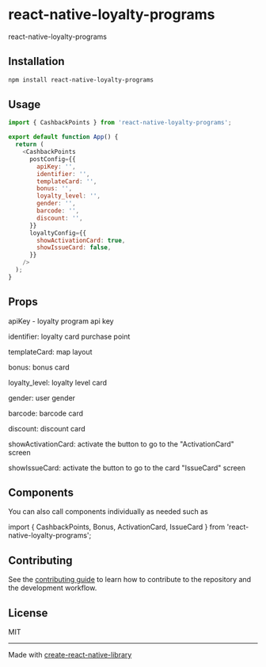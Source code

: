 # react-native-loyalty-programs

react-native-loyalty-programs

## Installation

```sh
npm install react-native-loyalty-programs
```

## Usage

```js
import { CashbackPoints } from 'react-native-loyalty-programs';

export default function App() {
  return (
    <CashbackPoints
      postConfig={{
        apiKey: '',
        identifier: '',
        templateCard: '',
        bonus: '',
        loyalty_level: '',
        gender: '',
        barcode: '',
        discount: '',
      }}
      loyaltyConfig={{
        showActivationCard: true,
        showIssueCard: false,
      }}
    />
  );
}
```

## Props

apiKey - loyalty program api key

identifier: loyalty card purchase point

templateCard: map layout

bonus: bonus card

loyalty_level: loyalty level card

gender: user gender

barcode: barcode card

discount: discount card

showActivationCard: activate the button to go to the "ActivationCard" screen

showIssueCard: activate the button to go to the card "IssueCard" screen

## Components

You can also call components individually as needed such as

import { CashbackPoints, Bonus, ActivationCard, IssueCard } from 'react-native-loyalty-programs';

## Contributing

See the [contributing guide](CONTRIBUTING.md) to learn how to contribute to the repository and the development workflow.

## License

MIT

---

Made with [create-react-native-library](https://github.com/callstack/react-native-builder-bob)
